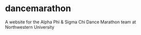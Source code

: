 # dancemarathon
A website for the Alpha Phi &amp; Sigma Chi Dance Marathon team at Northwestern University
